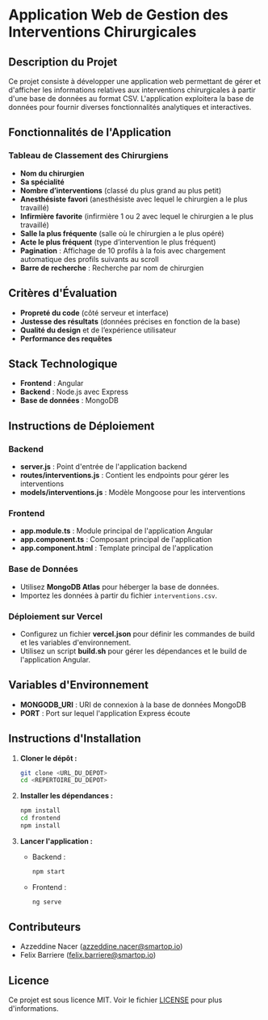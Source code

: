 # Application Web de Gestion des Interventions Chirurgicales

## Description du Projet

Ce projet consiste à développer une application web permettant de gérer et d'afficher les informations relatives aux interventions chirurgicales à partir d'une base de données au format CSV. L'application exploitera la base de données pour fournir diverses fonctionnalités analytiques et interactives.

## Fonctionnalités de l'Application

### Tableau de Classement des Chirurgiens
- **Nom du chirurgien**
- **Sa spécialité**
- **Nombre d’interventions** (classé du plus grand au plus petit)
- **Anesthésiste favori** (anesthésiste avec lequel le chirurgien a le plus travaillé)
- **Infirmière favorite** (infirmière 1 ou 2 avec lequel le chirurgien a le plus travaillé)
- **Salle la plus fréquente** (salle où le chirurgien a le plus opéré)
- **Acte le plus fréquent** (type d’intervention le plus fréquent)
- **Pagination** : Affichage de 10 profils à la fois avec chargement automatique des profils suivants au scroll
- **Barre de recherche** : Recherche par nom de chirurgien

## Critères d'Évaluation
- **Propreté du code** (côté serveur et interface)
- **Justesse des résultats** (données précises en fonction de la base)
- **Qualité du design** et de l’expérience utilisateur
- **Performance des requêtes**

## Stack Technologique
- **Frontend** : Angular
- **Backend** : Node.js avec Express
- **Base de données** : MongoDB

## Instructions de Déploiement

### Backend
- **server.js** : Point d'entrée de l'application backend
- **routes/interventions.js** : Contient les endpoints pour gérer les interventions
- **models/interventions.js** : Modèle Mongoose pour les interventions

### Frontend
- **app.module.ts** : Module principal de l'application Angular
- **app.component.ts** : Composant principal de l'application
- **app.component.html** : Template principal de l'application

### Base de Données
- Utilisez **MongoDB Atlas** pour héberger la base de données.
- Importez les données à partir du fichier `interventions.csv`.

### Déploiement sur Vercel
- Configurez un fichier **vercel.json** pour définir les commandes de build et les variables d'environnement.
- Utilisez un script **build.sh** pour gérer les dépendances et le build de l'application Angular.

## Variables d'Environnement
- **MONGODB_URI** : URI de connexion à la base de données MongoDB
- **PORT** : Port sur lequel l'application Express écoute

## Instructions d'Installation

1. **Cloner le dépôt :**
    ```sh
    git clone <URL_DU_DEPOT>
    cd <REPERTOIRE_DU_DEPOT>
    ```

2. **Installer les dépendances :**
    ```sh
    npm install
    cd frontend
    npm install
    ```

3. **Lancer l'application :**
    - Backend :
        ```sh
        npm start
        ```
    - Frontend :
        ```sh
        ng serve
        ```

## Contributeurs
- Azzeddine Nacer (azzeddine.nacer@smartop.io)
- Felix Barriere (felix.barriere@smartop.io)

## Licence
Ce projet est sous licence MIT. Voir le fichier [LICENSE](LICENSE) pour plus d'informations.

